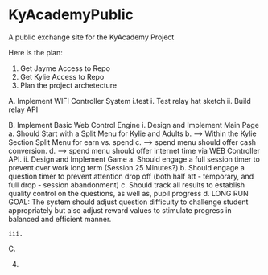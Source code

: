 # KyAcademyPublic
A public exchange site for the KyAcademy Project



Here is the plan:
1. Get Jayme Access to Repo
2. Get Kylie Access to Repo
3. Plan the project archetecture

  A. Implement WIFI Controller System
      i.test
    i. Test relay hat sketch
    ii. Build relay API
    
  B. Implement Basic Web Control Engine
    i. Design and Implement Main Page
      a. Should Start with a Split Menu for Kylie and Adults
      b. --> Within the Kylie Section Split Menu for earn vs. spend
      c. --> spend menu should offer cash conversion.
      d. --> spend menu should offer internet time via WEB Controller API.
    ii. Design and Implement Game
      a.  Should engage a full session timer to prevent over work long term (Session 25 Minutes?)
      b.  Should engage a question timer to prevent attention drop off (both half att - temporary, and full drop - session abandonment)
      c.  Should track all results to establish quality control on the questions, as well as, pupil progress
      d.  LONG RUN GOAL: The system should adjust question difficulty to challenge student appropriately but also adjust reward values to stimulate progress in balanced and efficient manner.
      
    iii. 
  
  C.

4. 
